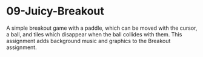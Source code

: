 # 09-Juicy-Breakout
A simple breakout game with a paddle, which can be moved with the cursor, a ball, and tiles which disappear when the ball collides with them. This assignment adds background music and graphics to the Breakout assignment. 

